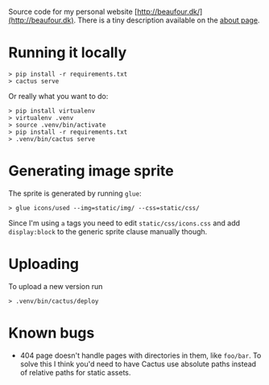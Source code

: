 Source code for my personal website
[http://beaufour.dk/](http://beaufour.dk). There is a tiny description
available on the [about page](http://beaufour.dk/about).

Running it locally
==================

    > pip install -r requirements.txt
    > cactus serve

Or really what you want to do:

    > pip install virtualenv
    > virtualenv .venv
    > source .venv/bin/activate
    > pip install -r requirements.txt
    > .venv/bin/cactus serve

Generating image sprite
=======================

The sprite is generated by running `glue`:

    > glue icons/used --img=static/img/ --css=static/css/

Since I'm using `a` tags you need to edit `static/css/icons.css` and add `display:block` to the
generic sprite clause manually though.

Uploading
=========

To upload a new version run

    > .venv/bin/cactus/deploy

Known bugs
==========

* 404 page doesn't handle pages with directories in them, like `foo/bar`. To solve this I think
  you'd need to have Cactus use absolute paths instead of relative paths for static assets.
